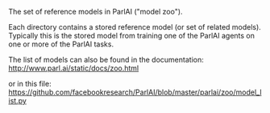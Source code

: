 The set of reference models in ParlAI ("model zoo").

Each directory contains a stored reference model (or set of related models). Typically this is the stored model from
training one of the ParlAI agents on one or more of the ParlAI tasks.

The list of models can also be found in the documentation:
http://www.parl.ai/static/docs/zoo.html

or in this file:
https://github.com/facebookresearch/ParlAI/blob/master/parlai/zoo/model_list.py

